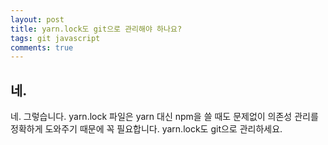 ```yaml
---
layout: post
title: yarn.lock도 git으로 관리해야 하나요?
tags: git javascript
comments: true
---
```


## 네.

네. 그렇습니다.
yarn.lock 파일은 yarn 대신 npm을 쓸 때도 문제없이 의존성 관리를 정확하게 도와주기 때문에 꼭 필요합니다. yarn.lock도 git으로 관리하세요.
